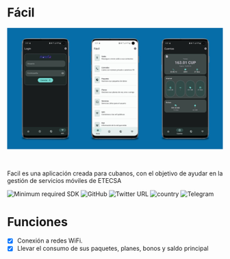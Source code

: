 # Fácil
<p align="center"> <img src="Screenshots/screenshots.jpg"/> </p><br>

Facil es una aplicación creada para cubanos, con el objetivo de ayudar en la gestión de servicios móviles de ETECSA
<br/>

![Minimum required SDK](https://img.shields.io/badge/Minimum%20SDK-21-%23ff5252)
<img alt="GitHub" src="https://img.shields.io/github/license/esalessandrxx/facil">
![Twitter URL](https://img.shields.io/twitter/url?style=social&url=https%3A%2F%2Ftwitter.com%2Ffacilcuba)
![country](https://img.shields.io/badge/Country-CUBA-orange)
![Telegram](https://img.shields.io/badge/Telegram-90CAF9?style=flag&logo=telegram&logoColor=white)
<br/>
# Funciones
- [x] Conexión a redes WiFi.
- [x] Llevar el consumo de sus paquetes, planes, bonos y saldo principal 
